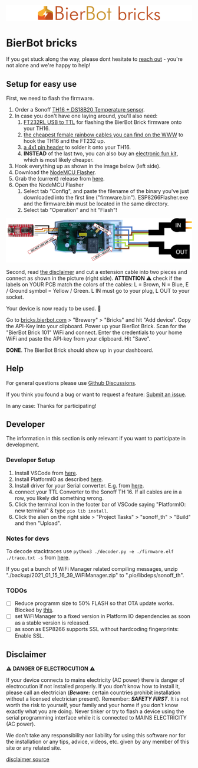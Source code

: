 ![Bricks](./docs/logo.png)

# BierBot bricks

If you get stuck along the way, please dont hesitate to [reach out](https://github.com/BernhardSchlegel/BierBot-Brick/discussions/new) - you're not alone and we're happy to help!

## Setup for easy use

First, we need to flash the firmware.

1. Order a Sonoff [TH16 + DS18B20 Temperature sensor](https://amzn.to/3uhLiXN).
2. In case you don't have one laying around, you'll also need:
   1. [FT232RL USB to TTL](https://amzn.to/3ujiT3w) for flashing the BierBot Brick firmware onto your TH16.
   2. [the cheapest female rainbow cables you can find on the WWW](https://amzn.to/3udmdh2) to hook the TH16 and the FT232 up.
   3. [a 4x1 pin header](https://amzn.to/3rXGrJT) to solder it onto your TH16. 
   4. **INSTEAD** of the last two, you can also buy an [electronic fun kit](https://amzn.to/3fArDhE), which is most likely cheaper.
3. Hook everything up as shown in the image below (left side). 
4. Download the [NodeMCU Flasher](https://github.com/nodemcu/nodemcu-flasher).
6. Grab the (current) release from [here](https://github.com/BernhardSchlegel/BierBot-Brick/releases/latest).
7. Open the NodeMCU Flasher
      1. Select tab "Config", and paste the filename of the binary you've just downloaded 
         into the first line ("firmware.bin"). ESP8266Flasher.exe and the firmware.bin must
         be located in the same directory.
      2. Select tab "Operation" and hit "Flash"!

![Image of AC connection](./docs/wiring.png)

Second, read [the disclaimer](#disclaimer) 
and cut a extension cable into two pieces and connect as shown in the picture (right side). 
**ATTENTION** :warning: check if the labels on YOUR PCB match the colors of the cables: L = Brown, 
N = Blue, E / Ground symbol = Yellow / Green. L IN must go to your plug, L OUT to your socket.


Your device is now ready to be used. :triumph:

Go to [bricks.bierbot.com](https://bricks.bierbot.com/#/) > "Brewery" > "Bricks" and hit "Add device". Copy the API-Key 
into your clipboard. Power up your BierBot Brick. Scan for the "BierBot Brick 101" WiFi and connect. Enter 
the credentials to your home WiFi and paste the API-key from your clipboard. Hit "Save". 

**DONE**. The BierBot Brick should show up in your dashboard.

## Help

For general questions please use [Github Discussions](https://github.com/BernhardSchlegel/BierBot-Brick/discussions).

If you think you found a bug or want to request a feature: 
[Submit an issue](https://github.com/BernhardSchlegel/BierBot-Brick/issues/new/choose).

In any case: Thanks for participating!

## Developer

The information in this section is only relevant if you want to participate in development.

### Developer Setup

1. Install VSCode from [here](https://code.visualstudio.com/).
2. Install PlatformIO as described [here](https://platformio.org/).
3. Install driver for your Serial converter. E.g. from [here](https://ftdichip.com/drivers/vcp-drivers/).
4. connect your TTL Converter to the Sonoff TH 16. If all cables are in a row, you likely did something wrong. 
5. Click the terminal Icon in the footer bar of VSCode saying "PlatformIO: new terminal" & type `pio lib install`.
6. Click the alien on the right side > "Project Tasks" > "sonoff_th" > "Build" and then "Upload".

### Notes for devs

To decode stacktraces use `python3 ./decoder.py -e ./firmware.elf ./trace.txt -s` from [here](https://github.com/janLo/EspArduinoExceptionDecoder).

If you get a bunch of WiFi Manager related compiling messages, unzip 
"./backup/2021_01_15_16_39_WiFiManager.zip" to ".pio/libdeps/sonoff_th". 


### TODOs

- [ ] Reduce programm size to 50% FLASH so that OTA update works. Blocked by
      [this](https://github.com/tzapu/WiFiManager/issues/1240).
- [ ] set WiFiManager to a fixed version in Platform IO dependencies as soon as 
      a stable version is released.
- [ ] as soon as ESP8266 supports SSL without hardcoding fingerprints: Enable SSL.

## Disclaimer

:warning: **DANGER OF ELECTROCUTION** :warning:

If your device connects to mains electricity (AC power) there is danger of electrocution if not installed properly. If you don't know how to install it, please call an electrician (***Beware:*** certain countries prohibit installation without a licensed electrician present). Remember: _**SAFETY FIRST**_. It is not worth the risk to yourself, your family and your home if you don't know exactly what you are doing. Never tinker or try to flash a device using the serial programming interface while it is connected to MAINS ELECTRICITY (AC power).

We don't take any responsibility nor liability for using this software nor for the installation or any tips, advice, videos, etc. given by any member of this site or any related site.

[disclaimer source](https://github.com/arendst/Tasmota/edit/development/README.md)



